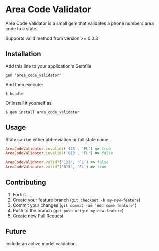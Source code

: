 # Area Code Validator

Area Code Validator is a small gem that validates a phone numbers area code to a state.

Supports valid method from version >= 0.0.3

## Installation

Add this line to your application's Gemfile:

    gem 'area_code_validator'

And then execute:

    $ bundle

Or install it yourself as:

    $ gem install area_code_validator

## Usage

State can be either abbreviation or full state name.

```ruby
AreaCodeValidator.invalid?('123', 'FL') => true
AreaCodeValidator.invalid?('813', 'FL') => false

AreaCodeValidator.valid?('123', 'FL') => false
AreaCodeValidator.valid?('813', 'FL') => true
```

## Contributing

1. Fork it
2. Create your feature branch (`git checkout -b my-new-feature`)
3. Commit your changes (`git commit -am 'Add some feature'`)
4. Push to the branch (`git push origin my-new-feature`)
5. Create new Pull Request

## Future

Include an active model validation.
